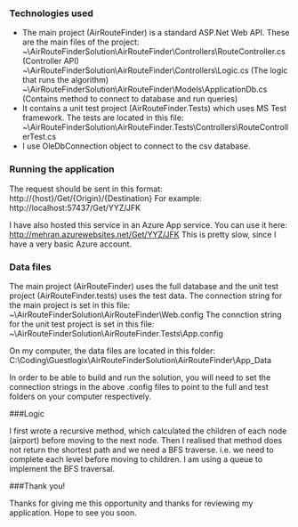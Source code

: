 ﻿### Technologies used
- The main project (AirRouteFinder) is a standard ASP.Net Web API.
	These are the main files of the project:
	~\AirRouteFinderSolution\AirRouteFinder\Controllers\RouteController.cs  (Controller API)
	~\AirRouteFinderSolution\AirRouteFinder\Controllers\Logic.cs  (The logic that runs the algorithm)
	~\AirRouteFinderSolution\AirRouteFinder\Models\ApplicationDb.cs   (Contains method to connect to database and run queries)
- It contains a unit test project (AirRouteFinder.Tests) which uses MS Test framework.
	The tests are located in this file:
	~\AirRouteFinderSolution\AirRouteFinder.Tests\Controllers\RouteControllerTest.cs
- I use OleDbConnection object to connect to the csv database.


### Running the application
The request should be sent in this format:
	http://{host}/Get/{Origin}/{Destination}
For example: 
	http://localhost:57437/Get/YYZ/JFK

I have also hosted this service in an Azure App service. You can use it here:
	http://mehran.azurewebsites.net/Get/YYZ/JFK
This is pretty slow, since I have a very basic Azure account.

### Data files
The main project (AirRouteFinder) uses the full database and the unit test project (AirRouteFinder.tests) uses the test data.
The connection string for the main project is set in this file:
	~\AirRouteFinderSolution\AirRouteFinder\Web.config
The connction string for the unit test project is set in this file:
	~\AirRouteFinderSolution\AirRouteFinder.Tests\App.config

On my computer, the data files are located in this folder:
	C:\Coding\Guestlogix\AirRouteFinderSolution\AirRouteFinder\App_Data

In order to be able to build and run the solution, you will need to set the connection strings in the above .config files 
to point to the full and test folders on your computer respectively.


###Logic

I first wrote a recursive method, which calculated the children of each node (airport) before moving to the next node.
Then I realised that method does not return the shortest path and we need a BFS traverse. i.e. we need to complete each level before moving to children.
I am using a queue to implement the BFS traversal.


###Thank you!

Thanks for giving me this opportunity and thanks for reviewing my application.
Hope to see you soon.

